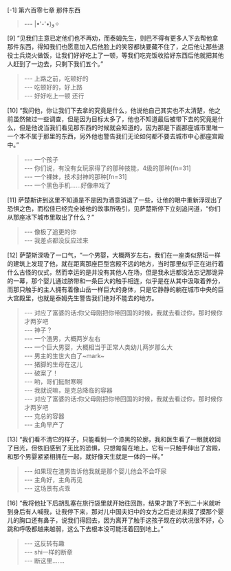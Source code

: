 
[-1] 第六百零七章 那件东西
>--- |•'-'•)و✧<br>

[9] “见我们主意已定他们也不再劝，而泰姆先生，则巴不得有更多人下去帮他拿那件东西，得知我们也愿意加入后他脸上的笑容都快要藏不住了，之后他让那些退役士兵烧火做饭，让我们好好吃上了一顿，等我们吃完饭收拾好东西后他就把其他人赶到了一边去，只剩下我们五个。”
>--- 上路之前，吃顿好的<br>
>--- 吃顿好的，好上路<br>
>--- 好好吃上一顿 还行<br>

[10] “我问他，你让我们下去拿的究竟是什么，他说他自己其实也不太清楚，他之前虽然做过一些调查，但是因为目标太多了，他也不知道最后被带下去的究竟是什么，但是他说当我们看见那东西的时候就会知道的，因为那是下面那座城市里唯一一个本不属于那里的东西，另外他也警告我们无论如何都不要去城市中心那座宫殿中。”
>--- 一个孩子<br>
>--- 你们说，有没有女玩家得了的那种技能，4级的那种[fn=31]<br>
>--- 一个裸妹，技术封神的那种[fn=31]<br>
>--- 一个黑色手机……好像串戏了<br>

[11] 萨楚斯讲到这里不知道是不是因为酒意消退了一些，让他的眼中重新浮现出了恐惧之色，而松佳已经完全被他的故事所吸引，见萨楚斯停下立刻追问道，“你们从那座冰下城市里取出了什么？”
>--- 像极了追更的你<br>
>--- 我差点都没反应过来<br>

[12] 萨楚斯深吸了一口气，“一个男婴，大概两岁左右，我们在一座类似祭坛一样的建筑上发现了他，就在距离那座巨型宫殿不远的地方，当时那里似乎正在进行着什么古怪的仪式，然而幸运的是并没有其他人在场，但是我永远都没法忘记那诡异的一幕，那个婴儿通过脐带和一条巨大的触手相连，似乎是在从其中汲取着养分，而那只触手的主人拥有着像山岳一样巨大的身体，只是它静静的躺在城市中央的巨大宫殿里，也就是泰姆先生警告我们绝对不能去的地方。
>--- 对应了富婆的话:你父母刚把你带回国的时候，我就去看过你，那时候你才两岁吧<br>
>--- 神子？<br>
>--- 一个渣男，大概两岁左右<br>
>--- 一个巨大男婴，大概相当于正常人类幼儿两岁那么大<br>
>--- 男主的生世大白了~mark~<br>
>--- 猪脚的生母在这儿<br>
>--- 破案了！<br>
>--- 哟，哥们挺耐寒啊<br>
>--- 我就说嘛，是克总降临的容器<br>
>--- 对应了富婆的话:你父母刚把你带回国的时候，我就去看过你，那时候你才两岁吧<br>
>--- 克总的容器<br>
>--- 主角早产了<br>

[13] “我们看不清它的样子，只能看到一个漆黑的轮廓，我和医生看了一眼就收回了目光，但依旧感到了无比的恐惧，只想匍匐在地上。它有一只触手伸出了宫殿，和那个男婴紧紧相拥在一起，就好像天生就是一体的一样。”
>--- 如果现在渣男告诉他我就是那个婴儿他会不会吓尿<br>
>--- 主角好，主角再见<br>
>--- 这场景有点乖<br>

[16] “我将他扯下后胡乱塞在旅行袋里就开始往回跑，结果才跑了不到二十米就听到身后有人喊我，让我停下来，那对儿中国夫妇中的女方之后走过来摸了摸那个婴儿的胸口还有鼻子，说我们得回去，因为离开了触手这孩子现在的状况很不好，心跳和呼吸都越来越弱，这么下去根本没可能活着回到地上。”
>--- 这反转有趣<br>
>--- shi一样的断章<br>
>--- 断这里.......<br>
